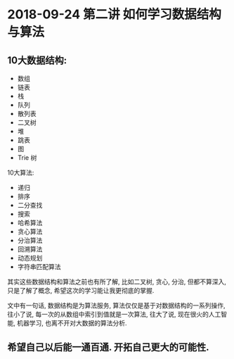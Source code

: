 # 2018-09-24 第二讲 如何学习数据结构与算法

## 10大数据结构:

- 数组
- 链表
- 栈
- 队列
- 散列表
- 二叉树
- 堆
- 跳表
- 图
- Trie 树

10大算法:

- 递归
- 排序
- 二分查找
- 搜索
- 哈希算法
- 贪心算法
- 分治算法
- 回溯算法
- 动态规划
- 字符串匹配算法

其实这些数据结构和算法之前也有所了解, 比如二叉树, 贪心, 分治, 但都不算深入, 只是了解了概念, 希望这次的学习能让我更彻底的掌握.

文中有一句话, 数据结构是为算法服务, 算法仅仅是基于对数据结构的一系列操作, 往小了说, 每一次的从数组中索引到值就是一次算法, 往大了说, 现在很火的人工智能, 机器学习, 也离不开对大数据的算法分析.

## 希望自己以后能一通百通. 开拓自己更大的可能性.
